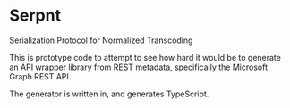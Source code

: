 # Serpnt
Serialization Protocol for Normalized Transcoding

This is prototype code to attempt to see how hard it would be to generate an API wrapper library from REST metadata, 
specifically the Microsoft Graph REST API.

The generator is written in, and generates TypeScript.
